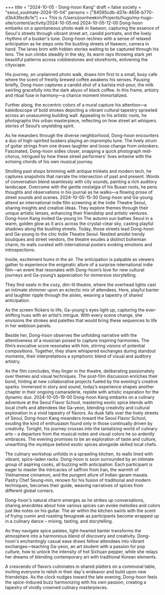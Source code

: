 +++
title = "2024-10-05 - Dong-hoon Kang"
draft = false
society = "seoul_soulmate-2024-10-04"
persons = ["84595cdb-d37e-4656-b770-d3b43fec8c1e"]
+++
This is /Users/joonheekim/Projects/hugo/my-hugo-site/content/activity/2024-10-05.md
2024-10-05-12-00
Dong-hoon embarks on a spontaneous photo walk in Itaewon, capturing the essence of Seoul's streets through vibrant street art, candid portraits, and the lively rhythms of a busker's tune.
Dong-hoon reclines with a sense of relaxed anticipation as he steps onto the bustling streets of Itaewon, camera in hand. The lanes brim with hidden stories waiting to be captured through his lens. The sun climbs steadily in the sky, its warm rays throwing stark yet beautiful patterns across cobblestones and storefronts, enlivening the cityscape.

His journey, an unplanned photo walk, draws him first to a small, busy cafe where the scent of freshly brewed coffee awakens his senses. Pausing briefly, Dong-hoon captures a candid shot of a barista mid-pour, the milk swirling gracefully into the dark abyss of black coffee. In this frame, artistry and ritual fuse in harmony—a chance moment immortalized.

Further along, the eccentric colors of a mural capture his attention—a kaleidoscope of bold strokes depicting a vibrant cultural tapestry sprawled across an unassuming building wall. Appealing to his artistic roots, he photographs this urban masterpiece, reflecting on how street art whispers stories of Seoul’s unyielding spirit.

As he meanders through the diverse neighborhood, Dong-hoon encounters a duo of high-spirited buskers playing an impromptu tune. The lively strum of guitar strings from one draws laughter and loose change from onlookers. Fascinated, Dong-hoon sidles closer, snapping a quick photograph mid-chorus, intrigued by how these street performers' lives entwine with the echoing chords of his own musical journey.

Strolling past shops brimming with antique trinkets and modern tech, he captures snapshots that narrate the intersection of past and present. Words of conversation blend seamlessly with city sounds, painting a rich auditory landscape. Overcome with the gentle nostalgia of his Busan roots, he pens thoughts and observations in his journal as he walks—a flowing prose of street sounds and scenes.
2024-10-05-15-30
Dong-hoon and Ga-young attend an international indie film screening at the Indie Theatre Seoul, sharing insights and creative ideas. They explore themes through their unique artistic lenses, enhancing their friendship and artistic ventures.
Dong-hoon Kang invited Ga-young Im
The autumn sun bathes Seoul in a warm, golden glow as it arcs across the crystal-clear sky, casting playful shadows along the bustling streets. Today, those streets lead Dong-hoon and Ga-young to the chic Indie Theatre Seoul. Nestled amidst trendy boutiques and street vendors, the theatre exudes a distinct bohemian charm, its walls curated with international posters evoking emotions and introspections.

Inside, excitement hums in the air. The anticipation is palpable as viewers gather to experience the enigmatic allure of a surprise international indie film—an event that resonates with Dong-hoon’s love for new cultural journeys and Ga-young’s appreciation for immersive storytelling.

They find seats in the cozy, dim-lit theatre, where the overhead lights cast an intimate shimmer upon an eclectic mix of attendees. Here, playful banter and laughter ripple through the aisles, weaving a tapestry of shared anticipation.

As the screen flickers to life, Ga-young's eyes light up, capturing the ever-shifting hues with an artist’s intrigue. With every scene change, she envisions the strokes and palettes that would bring these sequences to life in her webtoon panels.

Beside her, Dong-hoon observes the unfolding narrative with the attentiveness of a musician poised to capture inspiring harmonies. The film’s evocative score resonates with him, stirring visions of potential compositions. Together, they share whispered exchanges during standout moments, their interpretations a symphonic blend of visual and auditory artistry.

As the film concludes, they linger in the theatre, deliberating passionately over themes and visual techniques. The post-film discussion enriches their bond, hinting at new collaborative projects fueled by the evening's creative sparks. Immersed in story and sound, today’s experience shapes another chapter in their ongoing camaraderie, replete with artistic inspiration for the dynamic duo.
2024-10-05-19-00
Dong-hoon Kang embarks on a culinary adventure at the Seoul Flavor School, mastering exotic spice blends with local chefs and attendees like Ga-yeon, blending creativity and cultural exploration in a vivid tapestry of flavors.
As dusk falls over the lively streets of Seoul, Dong-hoon Kang meanders toward the Seoul Flavor School, exuding the kind of enthusiasm found only in those continually driven by creativity. Tonight, his journey crosses into the tantalizing world of culinary arts – a departure from the musical notes and visual colors he so ardently embraces. The evening promises to be an exploration of taste and culture, unearthing the mystique behind exotic spices alongside skilled local chefs.

The culinary workshop unfolds in a sprawling kitchen, its walls lined with vibrant, spice-laden racks. Dong-hoon is soon surrounded by an intimate group of aspiring cooks, all buzzing with anticipation. Each participant is eager to master the intricacies of saffron from Iran, the warmth of Vietnamese cinnamon, and the pungent allure of Indian garam masala. Pastry Chef Seung-min, renown for his fusion of traditional and modern techniques, becomes their guide, weaving narratives of spices from different global corners.

Dong-hoon's natural charm emerges as he strikes up conversations, sharing anecdotes about how various spices can evoke melodies and colors just like notes on his guitar. The air within the kitchen swirls with the scent of frying cumin and roasting fenugreek as participants become wrapped up in a culinary dance – mixing, tasting, and storytelling.

As they navigate spice palates, light-hearted banter transforms the atmosphere into a harmonious blend of discovery and creativity. Dong-hoon's enchantingly casual ease draws fellow attendees into vibrant exchanges—teaching Ga-yeon, an art student with a passion for pop culture, how to unlock the intensity of hot Sichuan pepper, while she relays her dreams of blending contemporary art with traditional Korean elements.

A crescendo of flavors culminates in shared platters on a communal table, inviting everyone to relish in their day's endeavor and build upon new friendships. As the clock nudges toward the late evening, Dong-hoon feels the spice-induced buzz harmonizing with his own passion, creating a tapestry of vividly crowned culinary masterpieces.
